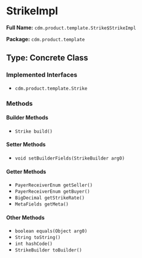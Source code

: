 # StrikeImpl

**Full Name:** `cdm.product.template.Strike$StrikeImpl`

**Package:** `cdm.product.template`

## Type: Concrete Class

### Implemented Interfaces

- `cdm.product.template.Strike`

### Methods

#### Builder Methods

- `Strike build()`

#### Setter Methods

- `void setBuilderFields(StrikeBuilder arg0)`

#### Getter Methods

- `PayerReceiverEnum getSeller()`
- `PayerReceiverEnum getBuyer()`
- `BigDecimal getStrikeRate()`
- `MetaFields getMeta()`

#### Other Methods

- `boolean equals(Object arg0)`
- `String toString()`
- `int hashCode()`
- `StrikeBuilder toBuilder()`

